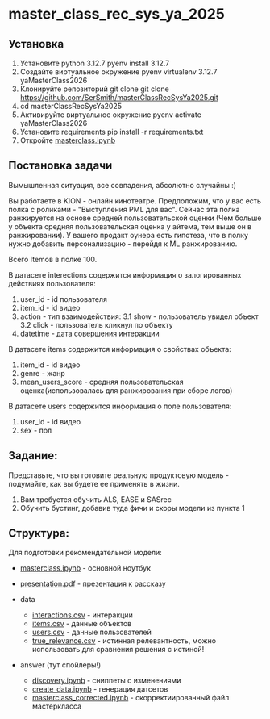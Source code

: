 # master_class_rec_sys_ya_2025

## Установка

1. Установите python 3.12.7
   pyenv install 3.12.7
2. Создайте виртуальное окружение 
   pyenv virtualenv 3.12.7 yaMasterClass2026
3. Клонируйте репозиторий git clone git clone https://github.com/SerSmith/masterClassRecSysYa2025.git
4. cd masterClassRecSysYa2025
5. Активируйте виртуальное окружение
   pyenv activate yaMasterClass2026
6. Установите requirements
   pip install -r requirements.txt
7. Откройте [masterclass.ipynb](masterclass.ipynb)

## Постановка задачи

Вымышленная ситуация, все совпадения, абсолютно случайны :)

Вы работаете в KION - онлайн кинотеатре. Предположим, что у вас есть полка с роликами - "Выступления PML для вас". Сейчас эта полка ранжируется на основе средней пользовательской оценки (Чем больше у объекта средняя пользовательская оценка у айтема, тем выше он в ранжировании). У вашего продакт оунера есть гипотеза, что в полку нужно добавить персонализацию - перейдя к ML ранжированию.

Всего Itemов в полке 100.

В датасете interections содержится информация о залогированных действиях пользователя:

1. user_id - id пользователя
2. item_id - id видео
3. action - тип взаимодействия:
3.1 show - пользователь увидел объект
3.2 click - пользователь кликнул по объекту
4. datetime - дата совершения интеракции

В датасете items содержится информация о свойствах объекта:

1. item_id - id видео
2. genre - жанр
3. mean_users_score - средняя пользовательская оценка(использовалась для ранжирования при сборе логов)

В датасете users содержится информация о поле пользователя:

1. user_id - id видео
2. sex - пол

## Задание:

Представьте, что вы готовите реальную продуктовую модель - подумайте, как вы будете ее применять в жизни.

1. Вам требуется обучить ALS, EASE и SASrec
3. Обучить бустинг, добавив туда фичи и скоры модели из пункта 1


## Структура:

Для подготовки рекомендательной модели:

- [masterclass.ipynb](masterclass.ipynb) - основной ноутбук
- [presentation.pdf](presentation.pdf) - презентация к рассказу
- data
  - [interactions.csv](data/interactions.csv) - интеракции
  - [items.csv](data/items.csv) - данные объектов
  - [users.csv](data/users.csv) - данные пользователей
  - [true_relevance.csv](data/true_relevance.csv) - истинная релевантность, можно использовать для сравнения решения с истиной!

- answer (тут спойлеры!)
  - [discovery.ipynb](answer/discovery.ipynb) - сниппеты с изменениями
  - [create_data.ipynb](answer/create_data.ipynb) - генерация датсетов
  - [masterclass_corrected.ipynb](answer/masterclass_corrected.ipynb) - скорректиированный файл мастеркласса